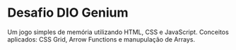 # Desafio DIO Genium
Um jogo simples de memória utilizando HTML, CSS e JavaScript. Conceitos aplicados: CSS Grid, Arrow Functions e manupulação de Arrays.
